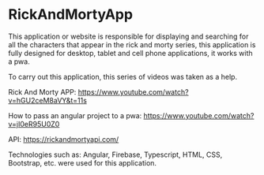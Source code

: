# RickAndMortyApp

This application or website is responsible for displaying and searching for all the characters that appear in the rick and morty series, this application is fully designed for desktop, tablet and cell phone applications, it works with a pwa.

To carry out this application, this series of videos was taken as a help.

Rick And Morty APP: https://www.youtube.com/watch?v=hGU2ceM8aVY&t=11s

How to pass an angular project to a pwa: https://www.youtube.com/watch?v=jI0eR95U0Z0

API: https://rickandmortyapi.com/

Technologies such as: Angular, Firebase, Typescript, HTML, CSS, Bootstrap, etc. were used for this application.
